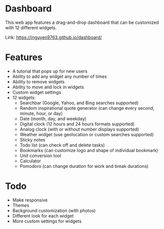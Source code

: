 # Dashboard

This web app features a drag-and-drop dashboard that can be customized with 12 different widgets. 

Link: https://jnguyen9763.github.io/dashboard/

# Features
- A tutorial that pops up for new users
- Ability to add any widget any number of times
- Ability to remove widgets
- Ability to move and lock in widgets
- Custom widget settings
- 12 widgets:
  - Searchbar (Google, Yahoo, and Bing searches supported)
  - Random inspirational quote generator (can change every second, minute, hour, or day)
  - Date (month, day, and weekday)
  - Digital clock (12 hours and 24 hours formats supported)
  - Analog clock (with or without number displays supported)
  - Weather widget (use geolocation or custom searches supported)
  - Sticky notes
  - Todo list (can check off and delete tasks)
  - Bookmarks (can customize logo and shape of individual bookmark)
  - Unit conversion tool
  - Calculator
  - Pomodoro (can change duration for work and break durations)
  
# Todo
- Make responsive
- Themes
- Background customization (with photos)
- Different look for each widget
- More custom settings for widgets

